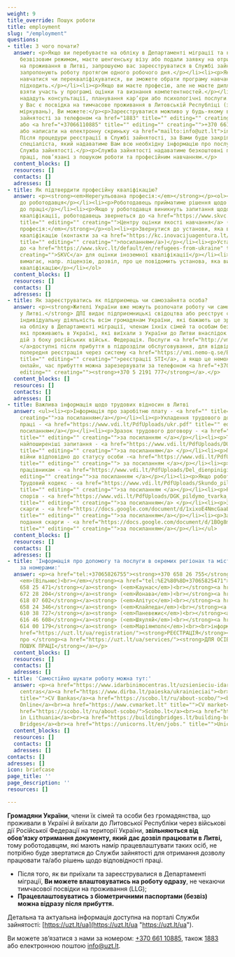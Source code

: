 ```yaml
---
weight: 9
title_override: Пошук роботи
title: employment
slug: "/employment"
questions:
- title: З чого почати?
  answer: <p>Якщо ви перебуваєте на обліку в Департаменті міграції та користуєтесь
    безвізовим режимом, маєте шенгенську візу або подали заявку на отримання дозволу
    на проживання в Литві, запрошуємо вас зареєструватися в Службі зайнятості:</p><ul><li><p>Вам
    запропонують роботу протягом одного робочого дня.</p></li><li><p>Якщо ви хочете
    навчатися чи перекваліфікуватися, ви зможете обрати програму навчання, яка вам
    підходить.</p></li><li><p>Якщо ви маєте професію, але не маєте диплома, ви зможете
    взяти участь у програмі оцінки та визнання компетентностей.</p></li><li><p>Вам
    нададуть консультації, планування кар’єри або психологічні послуги.</p></li></ul><p>Якщо
    у Вас є посвідка на тимчасове проживання в Литовській Республіці (з гуманітарних
    міркувань), Ви можете:</p><p>Зареєструватися можливо у будь-якому відділенні Служби
    зайнятості за телефоном <a href="1883" title="" editing="" creating="">1883</a>
    або <a href="+37066110885" title="" editing="" creating="">+370 661 10885</a>,
    або написати на електронну скриньку <a href="mailto:info@uzt.lt">info@uzt.lt</a>.
    Після процедури реєстрації в Службі зайнятості, за Вами буде закріплено конкретного
    спеціаліста, який надаватиме Вам всю необхідну інформацію про послуги, які надає
    Служба зайнятості.</p><p>Служба зайнятості надаватиме безкоштовні послуги на ринку
    праці, пов’язані з пошуком роботи та професійним навчанням.</p>
  content_blocks: []
  resources: []
  contacts: []
  adresses: []
- title: Як підтвердити професійну кваліфікацію?
  answer: <p><strong><em>Нерегульована професія:</em></strong></p><ol><li><p>Звернутися
    до роботодавця</p></li><li><p>Роботодавець прийматиме рішення щодо придатності
    до праці</p></li><li><p>Якщо у роботодавця виникнуть запитання щодо оцінки іноземної
    кваліфікації, роботодавець звернеться до <a href="https://www.skvc.lt/default/en/refugees-from-ukraine"
    title="" editing="" creating="">Центру оцінки якості навчання</a> (SKVC).</p></li></ol><p><strong><em>Регульована
    професія:</em></strong></p><ol><li><p>Звернутися до установи, яка визнає професійну
    кваліфікацію (контакти за <a href="https://kc.inovacijuagentura.lt/ukrainos-verslui/ukrainos-pilieciams-norintiems-dirbti-lietuvoje.html?lang=lt#:~:text=%D0%9A%D0%BE%D0%BD%D1%82%D0%B0%D0%BA%D1%82%D0%B8%20%D1%89%D0%BE%D0%B4%D0%BE%20%D0%B2%D0%B8%D0%B7%D0%BD%D0%B0%D0%BD%D0%BD%D1%8F%20%D1%80%D0%B5%D0%B3%D1%83%D0%BB%D1%8C%D0%BE%D0%B2%D0%B0%D0%BD%D0%B8%D1%85%20%D0%BF%D1%80%D0%BE%D1%84%D0%B5%D1%81%D1%96%D0%B9%3A"
    title="" editing="" creating="">посиланням</a>)</p></li><li><p>Установа звертатиметься
    до <a href="https://www.skvc.lt/default/en/refugees-from-ukraine" title="" editing=""
    creating="">SKVC</a> для оцінки іноземної кваліфікації</p></li><li><p>Якщо робота
    вимагає, напр. ліцензію, дозвіл, про це повідомить установа, яка визнала професійну
    кваліфікацію</p></li></ol>
  content_blocks: []
  resources: []
  contacts: []
  adresses: []
- title: Як зареєструватись як підприємець чи самозайнята особа?
  answer: <p><strong>Жителі України вже можуть розпочати роботу чи самозайнятість
    у Литві.</strong> ДПІ видає підприємницькі свідоцтва або реєструє свідоцтво про
    індивідуальну діяльність всім громадянам України, які бажають це зробити та перебувають
    на обліку в Департаменті міграції, членам їхніх сімей та особам без громадянства,
    які проживають в Україні, які виїхали з України до Литви внаслідок військових
    дій з боку російських військ. Федерація. Послуги <a href="http://vmi.nemo-q.se/Booking/Booking/Index/vmi">STI
    </a>доступні після прибуття в підрозділи обслуговування, для відвідування необхідна
    попередня реєстрація через систему <a href="https://vmi.nemo-q.se/Booking/Booking/Index/vmi"
    title="" editing="" creating="">реєстрації STI</a>, а якщо це неможливо зробити
    онлайн, час прибуття можна зарезервувати за телефоном <a href="+37052191777" title=""
    editing="" creating=""><strong>+370 5 2191 777</strong></a>.</p>
  content_blocks: []
  resources: []
  contacts: []
  adresses: []
- title: Важлива інформація щодо трудових відносин в Литві
  answer: <ul><li><p>Інформація про заробітню плату - <a href="" title="" editing=""
    creating="">за посиланням</a></p></li><li><p>Укладення трудового договору й умови
    праці - <a href="https://www.vdi.lt/PdfUploads/ukr.pdf" title="" editing="" creating="">за
    посиланням</a></p></li><li><p>Зразок трудового договору - <a href="https://docs.google.com/document/d/1mhK3DrG3XzPakIGqFFxhLvvYPzd-rhb2/edit"
    title="" editing="" creating="">за посиланням </a></p></li><li><p>Трудові відносини,
    найпоширеніші запитання - <a href="https://www.vdi.lt/PdfUploads/DUK_FAQ_UK.pdf"
    title="" editing="" creating="">за посиланням</a> </p></li><li><p>Підтримка біженців
    війни відповідно до статусу особи -<a href="https://www.vdi.lt/PdfUploads/Parama_UKR.pdf"
    title="" editing="" creating=""> за посиланням </a></p></li><li><p>Виплата добових
    працівникам - <a href="https://www.vdi.lt/PdfUploads/Del_dienpinigiu_UK.pdf" title=""
    editing="" creating="">за посиланням </a></p></li><li><p>Якщо роботодавець порушує
    Трудовий кодекс - <a href="https://www.vdi.lt/PdfUploads/Skundo_pildymo_tvarka_UK.pdf"
    title="" editing="" creating="">за посиланням </a></p></li><li><p>Розгляд трудових
    спорів - <a href="https://www.vdi.lt/PdfUploads/DGK_pildymo_tvarka_LDC_UK.pdf"
    title="" editing="" creating="">за посиланням</a> </p></li><li><p>Зразок подання
    скарги - <a href="https://docs.google.com/document/d/1xixoE4NmcGaaExP70hsykn3_9WAglJcc/edit"
    title="" editing="" creating="">за посиланням</a></p></li><li><p>Заповнений зразок
    подання скарги - <a href="https://docs.google.com/document/d/1BOg8m_aWZg7z3QNKUOJRAHzrc28OnInK/edit"
    title="" editing="" creating="">за посиланням</a></p></li></ul>
  content_blocks: []
  resources: []
  contacts: []
  adresses: []
- title: 'Інформація про допомогу та послуги в окремих регіонах та містах доступна
    за номерами:'
  answer: <p><a href="tel:+37065826755"><strong>+370 658 26 755</strong></a><strong>
    <em>(Вільнюс)<br></em></strong><a href="tel:%E2%80%8D+37065825471"><strong><em>‍</em>+370
    658 25 471</strong></a><strong> (<em>Каунас</em>)<br></strong><a href="tel:+37067228204"><strong>+370
    672 28 204</strong></a><strong> (<em>Йонава</em>)<br></strong><a href="tel:+37061807602"><strong>+370
    618 07 602</strong></a><strong> (<em>Алітус</em>)<br></strong><a href="tel:+37065824346"><strong>+370
    658 24 346</strong></a><strong> (<em>Клайпеда</em>)<br></strong><a href="tel:+37061038727"><strong>+370
    610 38 727</strong></a><strong> (<em>Паневежис</em>)<br></strong><a href="tel:+37061646608"><strong>+370
    616 46 608</strong></a><strong> (<em>Шяуляй</em>)<br></strong><a href="tel:+37061400179"><strong>+370
    614 00 179</strong></a><strong> (<em>Маріямполє</em>)<br><br>інформація про </strong><a
    href="https://uzt.lt/ua/registration/"><strong>РЕЄСТРАЦІЯ</strong></a><strong><br>інформація
    про </strong><a href="https://uzt.lt/ua/services/"><strong>ДЛЯ ОСІБ, ЩО ЗДІЙСНЮЮТЬ
    ПОШУК ПРАЦІ</strong></a></p>
  content_blocks: []
  resources: []
  contacts: []
  adresses: []
- title: 'Самостійно шукати роботу можна тут:'
  answer: <p><a href="https://www.idarbinimocentras.lt/uzsienieciu-idarbinimas-lietuvoje/darbuotojai-is-ukrainos/">Įdarbinimo
    centras</a><a href="https://www.dirba.lt/paieska/ukrainieciai"><br></a><a href="https://ua.cvbankas.lt/"
    title="">CV Bankas</a><a href="https://scobo.lt/ru/about-scobo/"><br></a><a href="https://cvonline.lt/lt/search?limit=20&amp;offset=0&amp;suitableForRefugees=true">CV
    Online</a><br><a href="https://www.cvmarket.lt" title="">CV market</a><br><a href="https://www.dirba.lt/paieska/ukrainieciai">Dirba.lt</a><br><a
    href="https://scobo.lt/ru/about-scobo/">Scobo.lt</a><br><a href="https://workinlithuania.lt/">Work
    in Lithuania</a><br><a href="https://buildingbridges.lt/building-bridges-ukraine/">Building
    Bridges</a><br><a href="https://unicorns.lt/en/jobs." title="">Unicorns</a></p>
  content_blocks: []
  resources: []
  contacts: []
  adresses: []
contacts: []
adresses: []
icon: briefcase
page_title: ''
page_description: ''
resources: []

---
```

**Громадяни України**, члени їх сімей та особи без громадянства, що проживали в Україні й виїхали до Литовської Республіки через військові дії Російської Федерації на території України, **звільняються від обов’язку отримання документу, який дає дозвіл працювати в Литві,** тому роботодавцям, які мають намір працевлаштувати таких осіб, не потрібно буде звертатися до Служби зайнятості для отримання дозволу працювати та/або рішень щодо відповідності праці.

* Після того, як ви приїхали та зареєструвалися в Департаменті міграції, **Ви можете влаштовуватись на роботу одразу**, не чекаючи тимчасової посвідки на проживання (LLG);
* **Працевлаштовуватись з біометричними паспортами (безвіз) можна відразу після прибуття.**

Детальна та актуальна інформація доступна на порталі Служби зайнятості: [https://uzt.lt/ua](https://uzt.lt/ua "https://uzt.lt/ua"). 

Ви можете зв’язатися з нами за номером: [+370 661 10885](tel:+37066110885), також [1883](tel:1883) або електронною поштою [info@uzt.lt](mailto:info@uzt.lt).